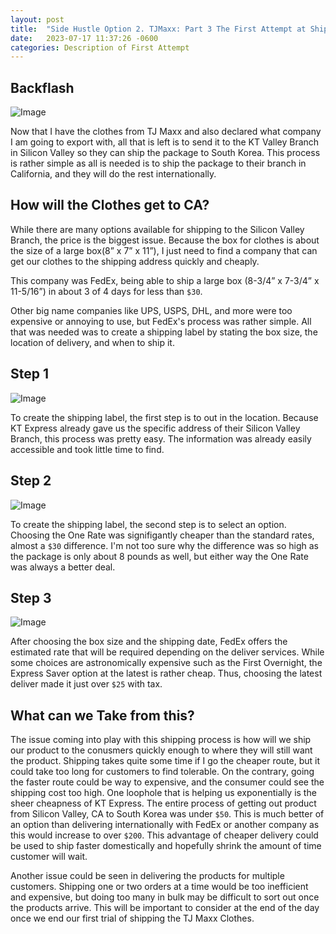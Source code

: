 ```yaml
---
layout: post
title:  "Side Hustle Option 2. TJMaxx: Part 3 The First Attempt at Shipping with KT Express"
date:   2023-07-17 11:37:26 -0600
categories: Description of First Attempt
---
```


## Backflash

![Image](https://res.cloudinary.com/dsdmfz9bs/image/upload/v1689126587/kt-about_c9t8f3.jpg)

Now that I have the clothes from TJ Maxx and also declared what company I am going to export with, all that is left is to send it to the KT Valley Branch in Silicon Valley so they can ship the package to South Korea. This process is rather simple as all is needed is to ship the package to their branch in California, and they will do the rest internationally.

## How will the Clothes get to CA?

While there are many options available for shipping to the Silicon Valley Branch, the price is the biggest issue. Because the box for clothes is about the size of a large box(8” x 7” x 11”), I just need to find a company that can get our clothes to the shipping address quickly and cheaply.

This company was FedEx, being able to ship a large box (8-3/4” x 7-3/4” x 11-5/16”) in about 3 of 4 days for less than `$30`.

Other big name companies like UPS, USPS, DHL, and more were too expensive or annoying to use, but FedEx's process was rather simple. All that was needed was to create a shipping label by stating the box size, the location of delivery, and when to ship it.

## Step 1

![Image](https://res.cloudinary.com/dsdmfz9bs/image/upload/v1689731457/Screen_Shot_2023-07-18_at_7.12.25_PM_ldkm7v.png)

To create the shipping label, the first step is to out in the location. Because KT Express already gave us the specific address of their Silicon Valley Branch, this process was pretty easy. The information was already easily accessible and took little time to find.

## Step 2

![Image](https://res.cloudinary.com/dsdmfz9bs/image/upload/v1689731223/Screen_Shot_2023-07-18_at_7.12.35_PM_ypckcb.png)

To create the shipping label, the second step is to select an option. Choosing the One Rate was signifigantly cheaper than the standard rates, almost a `$30` difference. I'm not too sure why the difference was so high as the package is only about 8 pounds as well, but either way the One Rate was always a better deal.

## Step 3

![Image](https://res.cloudinary.com/dsdmfz9bs/image/upload/v1689731607/Screen_Shot_2023-07-18_at_7.53.09_PM_ybriua.png)

After choosing the box size and the shipping date, FedEx offers the estimated rate that will be required depending on the deliver services. While some choices are astronomically expensive such as the First Overnight, the Express Saver option at the latest is rather cheap. Thus, choosing the latest deliver made it just over `$25` with tax.

## What can we Take from this?

The issue coming into play with this shipping process is how will we ship our product to the conusmers quickly enough to where they will still want the product. Shipping takes quite some time if I go the cheaper route, but it could take too long for customers to find tolerable. On the contrary, going the faster route could be way to expensive, and the consumer could see the shipping cost too high. One loophole that is helping us exponentially is the sheer cheapness of KT Express. The entire process of getting out product from Silicon Valley, CA to South Korea was under `$50`. This is much better of an option than delivering internationally with FedEx or another company as this would increase to over `$200`. This advantage of cheaper delivery could be used to ship faster domestically and hopefully shrink the amount of time customer will wait.

Another issue could be seen in delivering the products for multiple customers. Shipping one or two orders at a time would be too inefficient and expensive, but doing too many in bulk may be difficult to sort out once the products arrive. This will be important to consider at the end of the day once we end our first trial of shipping the TJ Maxx Clothes.
